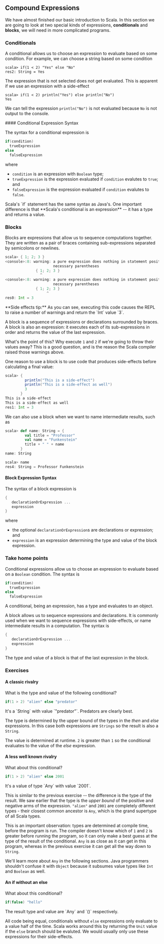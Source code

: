 ## Compound Expressions

We have almost finished our basic introduction to Scala. In this section we are going to look at two special kinds of expressions, **conditionals** and **blocks**, we will need in more complicated programs.

### Conditionals

A conditional allows us to choose an expression to evaluate based on some condition. For example, we can choose a string based on some condition

~~~
scala> if(1 < 2) "Yes" else "No"
res2: String = Yes
~~~

The expression that is not selected does not get evaluated. This is apparent if we use an expression with a side-effect

~~~
scala> if(1 < 2) println("Yes") else println("No")
Yes
~~~

We can tell the expression `println("No")` is not evaluated because `No` is not output to the console.

<div class="callout callout-info">
#### Conditional Expression Syntax

The syntax for a conditional expression is

~~~ scala
if(condition)
  trueExpression
else
  falseExpression
~~~

where

- `condition` is an expression with `Boolean` type;
- `trueExpression` is the expression evaluated if `condition` evalutes to `true`; and
- `falseExpression` is the expression evaluated if `condition` evalutes to `false`.
</div>



<div class="java-tip">
Scala's `if` statement has the same syntax as Java's. One important difference is that **Scala's conditional is an expression** -- it has a type and returns a value.
</div>


### Blocks

Blocks are expressions that allow us to sequence computations together. They are written as a pair of braces containing sub-expressions separated by semicolons or newlines.

~~~ scala
scala> { 1; 2; 3 }
<console>:8: warning: a pure expression does nothing in statement position; you may be omitting       ↩
                      necessary parentheses
              { 1; 2; 3 }
                ^
<console>:8: warning: a pure expression does nothing in statement position; you may be omitting       ↩
                      necessary parentheses
              { 1; 2; 3 }
                   ^
res0: Int = 3
~~~

<div class="alert alert-info">
**Side effects tip:** As you can see, executing this code causes the REPL to raise a number of warnings and return the `Int` value `3`.

A block is a sequence of expressions or declarations surrounded by braces. A block is also an expression: it executes each of its sub-expressions in order and returns the value of the last expression.

What's the point of this? Why execute `1` and `2` if we're going to throw their values away? This is a good question, and is the reason the Scala compiler raised those warnings above.
</div>

One reason to use a block is to use code that produces side-effects before calculating a final value:

~~~ scala
scala> {
         println("This is a side-effect")
         println("This is a side-effect as well")
         3
       }
This is a side-effect
This is a side-effect as well
res1: Int = 3
~~~

We can also use a block when we want to name intermediate results, such as

~~~ scala
scala> def name: String = {
         val title = "Professor"
         val name = "Funkenstein"
         title + " " + name
       }
name: String

scala> name
res4: String = Professor Funkenstein
~~~

<div class="callout callout-info">

#### Block Expression Syntax

The syntax of a block expression is

~~~ scala
{
   declarationOrExpression ...
   expression
}
~~~

where

- the optional `declarationOrExpression`s are declarations or expression; and
- `expression` is an expression determining the type and value of the block expression.
</div>

### Take home points

Conditional expressions allow us to choose an expression to evaluate based on a `Boolean` condition. The syntax is

~~~ scala
if(condition)
  trueExpression
else
  falseExpression
~~~

A conditional, being an expression, has a type and evaluates to an object.


A block allows us to sequence expressions and declarations. It is commonly used when we want to sequence expressions with side-effects, or name intermediate results in a computation. The syntax is

~~~ scala
{
   declarationOrExpression ...
   expression
}
~~~

The type and value of a block is that of the last expression in the block.


### Exercises

#### A classic rivalry

What is the type and value of the following conditional?

~~~ scala
if(1 > 2) "alien" else "predator"
~~~

<div class="solution">
  It's a `String` with value `"predator"`. Predators are clearly best.

  The type is determined by the upper bound of the types in the *then* and *else* expressions. In this case both expressions are `Strings` so the result is also a `String`.

  The value is determined at runtime. `2` is greater than `1` so the conditional evaluates to the value of the *else* expression.
</div>

#### A less well known rivalry

What about this conditional?

~~~ scala
if(1 > 2) "alien" else 2001
~~~

<div class="solution">
It's a value of type `Any` with value `2001`.

This is similar to the previous exercise -- the difference is the type of the result. We saw earlier that the type is the *upper bound* of the positive and negative arms of the expression. `"alien"` and `2001` are completely different types - their closest common ancestor is `Any`, which is the grand supertype of all Scala types.

This is an important observation: types are determined at compile time, before the program is run. The compiler doesn't know which of `1` and `2` is greater before running the program, so it can only make a best guess at the type of the result of the conditional. `Any` is as close as it can get in this program, whereas in the previous exercise it can get all the way down to `String`.

We'll learn more about `Any` in the following sections. Java programmers shouldn't confuse it with `Object` because it subsumes value types like `Int` and `Boolean` as well.
</div>

#### An if without an else

What about this conditional?

~~~ scala
if(false) "hello"
~~~

<div class="solution">
The result type and value are `Any` and `()` respectively.

All code being equal, conditionals without `else` expressions only evaluate to a value half of the time. Scala works around this by returning the `Unit` value if the `else` branch should be evaluted. We would usually only use these expressions for their side-effects.
</div>
